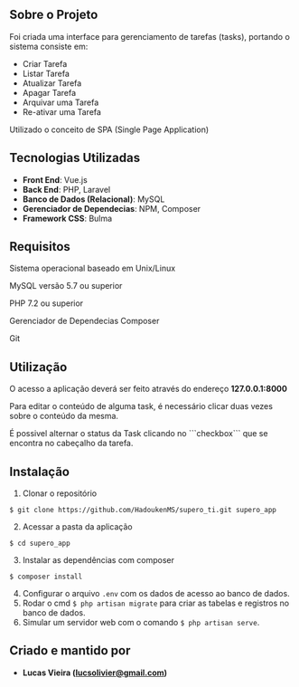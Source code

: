 ## Sobre o Projeto

<p>Foi criada uma interface para gerenciamento de tarefas (tasks), portando o sistema consiste em:</p>
<ul>
    <li>Criar Tarefa</li>
    <li>Listar Tarefa</li>
    <li>Atualizar Tarefa</li>
    <li>Apagar Tarefa</li>
    <li>Arquivar uma Tarefa</li>
    <li>Re-ativar uma Tarefa</li>
</ul>
<p>Utilizado o conceito de SPA (Single Page Application)</p>

## Tecnologias Utilizadas
- **Front End**:    Vue.js
- **Back End**:     PHP, Laravel
- **Banco de Dados (Relacional)**:   MySQL
- **Gerenciador de Dependecias**:   NPM, Composer
- **Framework CSS**:   Bulma

## Requisitos

<p>Sistema operacional baseado em Unix/Linux</b></p>
<p>MySQL versão 5.7 ou superior</b></p>
<p>PHP 7.2 ou superior</b></p>
<p>Gerenciador de Dependecias Composer</b></p>
<p>Git</b></p>

## Utilização

<p>O acesso a aplicação deverá ser feito através do endereço <b>127.0.0.1:8000</b></p>
<p>Para editar o conteúdo de alguma task, é necessário clicar duas vezes sobre o conteúdo da mesma.</p>
<p>É possivel alternar o status da Task clicando no ```checkbox``` que se encontra no cabeçalho da tarefa.</p>

## Instalação

1.  Clonar o repositório
```
$ git clone https://github.com/HadoukenMS/supero_ti.git supero_app
```
2. Acessar a pasta da aplicação
```
$ cd supero_app
```
3. Instalar as dependências com composer
```
$ composer install
```
4. Configurar o arquivo ```.env``` com os dados de acesso ao banco de dados.
5. Rodar o cmd ``` $ php artisan migrate ``` para criar as tabelas e registros no banco de dados.
6. Simular um servidor web com o comando ```$ php artisan serve```.

## Criado e mantido por

- **Lucas Vieira (lucsolivier@gmail.com)**

